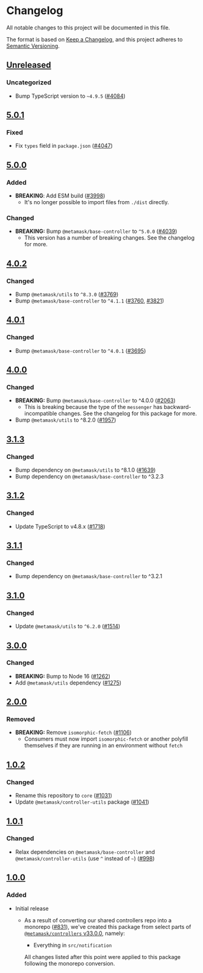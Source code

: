 # Changelog

All notable changes to this project will be documented in this file.

The format is based on [Keep a Changelog](https://keepachangelog.com/en/1.0.0/),
and this project adheres to [Semantic Versioning](https://semver.org/spec/v2.0.0.html).

## [Unreleased]

### Uncategorized

- Bump TypeScript version to `~4.9.5` ([#4084](https://github.com/MetaMask/controllers/pull/4084))

## [5.0.1]

### Fixed

- Fix `types` field in `package.json` ([#4047](https://github.com/MetaMask/core/pull/4047))

## [5.0.0]

### Added

- **BREAKING**: Add ESM build ([#3998](https://github.com/MetaMask/core/pull/3998))
  - It's no longer possible to import files from `./dist` directly.

### Changed

- **BREAKING:** Bump `@metamask/base-controller` to `^5.0.0` ([#4039](https://github.com/MetaMask/core/pull/4039))
  - This version has a number of breaking changes. See the changelog for more.

## [4.0.2]

### Changed

- Bump `@metamask/utils` to `^8.3.0` ([#3769](https://github.com/MetaMask/core/pull/3769))
- Bump `@metamask/base-controller` to `^4.1.1` ([#3760](https://github.com/MetaMask/core/pull/3760), [#3821](https://github.com/MetaMask/core/pull/3821))

## [4.0.1]

### Changed

- Bump `@metamask/base-controller` to `^4.0.1` ([#3695](https://github.com/MetaMask/core/pull/3695))

## [4.0.0]

### Changed

- **BREAKING:** Bump `@metamask/base-controller` to ^4.0.0 ([#2063](https://github.com/MetaMask/core/pull/2063))
  - This is breaking because the type of the `messenger` has backward-incompatible changes. See the changelog for this package for more.
- Bump `@metamask/utils` to ^8.2.0 ([#1957](https://github.com/MetaMask/core/pull/1957))

## [3.1.3]

### Changed

- Bump dependency on `@metamask/utils` to ^8.1.0 ([#1639](https://github.com/MetaMask/core/pull/1639))
- Bump dependency on `@metamask/base-controller` to ^3.2.3

## [3.1.2]

### Changed

- Update TypeScript to v4.8.x ([#1718](https://github.com/MetaMask/core/pull/1718))

## [3.1.1]

### Changed

- Bump dependency on `@metamask/base-controller` to ^3.2.1

## [3.1.0]

### Changed

- Update `@metamask/utils` to `^6.2.0` ([#1514](https://github.com/MetaMask/core/pull/1514))

## [3.0.0]

### Changed

- **BREAKING:** Bump to Node 16 ([#1262](https://github.com/MetaMask/core/pull/1262))
- Add `@metamask/utils` dependency ([#1275](https://github.com/MetaMask/core/pull/1275))

## [2.0.0]

### Removed

- **BREAKING:** Remove `isomorphic-fetch` ([#1106](https://github.com/MetaMask/controllers/pull/1106))
  - Consumers must now import `isomorphic-fetch` or another polyfill themselves if they are running in an environment without `fetch`

## [1.0.2]

### Changed

- Rename this repository to `core` ([#1031](https://github.com/MetaMask/controllers/pull/1031))
- Update `@metamask/controller-utils` package ([#1041](https://github.com/MetaMask/controllers/pull/1041))

## [1.0.1]

### Changed

- Relax dependencies on `@metamask/base-controller` and `@metamask/controller-utils` (use `^` instead of `~`) ([#998](https://github.com/MetaMask/core/pull/998))

## [1.0.0]

### Added

- Initial release

  - As a result of converting our shared controllers repo into a monorepo ([#831](https://github.com/MetaMask/core/pull/831)), we've created this package from select parts of [`@metamask/controllers` v33.0.0](https://github.com/MetaMask/core/tree/v33.0.0), namely:

    - Everything in `src/notification`

    All changes listed after this point were applied to this package following the monorepo conversion.

[Unreleased]: https://github.com/MetaMask/controllers/compare/@metamask/notification-controller@5.0.1...HEAD
[5.0.1]: https://github.com/MetaMask/controllers/compare/@metamask/notification-controller@5.0.0...@metamask/notification-controller@5.0.1
[5.0.0]: https://github.com/MetaMask/controllers/compare/@metamask/notification-controller@4.0.2...@metamask/notification-controller@5.0.0
[4.0.2]: https://github.com/MetaMask/controllers/compare/@metamask/notification-controller@4.0.1...@metamask/notification-controller@4.0.2
[4.0.1]: https://github.com/MetaMask/controllers/compare/@metamask/notification-controller@4.0.0...@metamask/notification-controller@4.0.1
[4.0.0]: https://github.com/MetaMask/controllers/compare/@metamask/notification-controller@3.1.3...@metamask/notification-controller@4.0.0
[3.1.3]: https://github.com/MetaMask/controllers/compare/@metamask/notification-controller@3.1.2...@metamask/notification-controller@3.1.3
[3.1.2]: https://github.com/MetaMask/controllers/compare/@metamask/notification-controller@3.1.1...@metamask/notification-controller@3.1.2
[3.1.1]: https://github.com/MetaMask/controllers/compare/@metamask/notification-controller@3.1.0...@metamask/notification-controller@3.1.1
[3.1.0]: https://github.com/MetaMask/controllers/compare/@metamask/notification-controller@3.0.0...@metamask/notification-controller@3.1.0
[3.0.0]: https://github.com/MetaMask/controllers/compare/@metamask/notification-controller@2.0.0...@metamask/notification-controller@3.0.0
[2.0.0]: https://github.com/MetaMask/controllers/compare/@metamask/notification-controller@1.0.2...@metamask/notification-controller@2.0.0
[1.0.2]: https://github.com/MetaMask/controllers/compare/@metamask/notification-controller@1.0.1...@metamask/notification-controller@1.0.2
[1.0.1]: https://github.com/MetaMask/controllers/compare/@metamask/notification-controller@1.0.0...@metamask/notification-controller@1.0.1
[1.0.0]: https://github.com/MetaMask/controllers/releases/tag/@metamask/notification-controller@1.0.0
